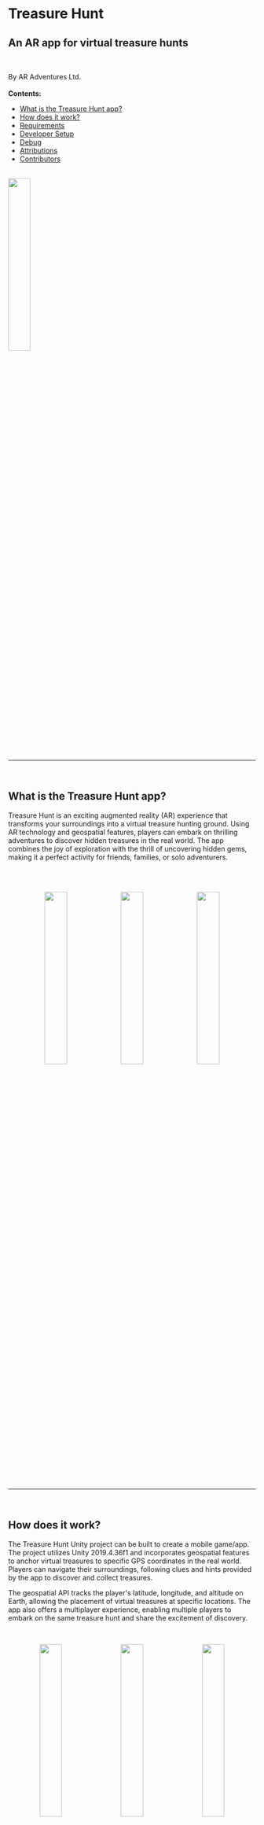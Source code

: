 # Treasure Hunt
## An AR app for virtual treasure hunts
<br />

By AR Adventures Ltd. <br />
<br />
<b>Contents:</b>

- [What is the Treasure Hunt app?](#intro)
- [How does it work?](#how)
- [Requirements](#requirements)
- [Developer Setup](#setup)
- [Debug](#debug-notes)
- [Attributions](#attributions)
- [Contributors](#contributors)

<br />

<img src="ReadMeResources/treasurehunt-gif-1-sm.gif" width="30%"/>

<br />

------------
<br />
<a name="intro"></a>

## What is the Treasure Hunt app?

Treasure Hunt is an exciting augmented reality (AR) experience that transforms your surroundings into a virtual treasure hunting ground. Using AR technology and geospatial features, players can embark on thrilling adventures to discover hidden treasures in the real world. The app combines the joy of exploration with the thrill of uncovering hidden gems, making it a perfect activity for friends, families, or solo adventurers.

<br />
<br />
<p float="left" align="middle">
    <img src="ReadMeResources/treasurehunt-1.png" width="30%"/>
    <img src="ReadMeResources/treasurehunt-3.png" width="30%"/>
    <img src="ReadMeResources/treasurehunt-4.png" width="30%"/>
</p>
<br />

------------
<br />

<a name="how"></a>

## How does it work?

The Treasure Hunt Unity project can be built to create a mobile game/app.<br />The project utilizes Unity 2019.4.36f1 and incorporates geospatial features to anchor virtual treasures to specific GPS coordinates in the real world. Players can navigate their surroundings, following clues and hints provided by the app to discover and collect treasures.

The geospatial API tracks the player's latitude, longitude, and altitude on Earth, allowing the placement of virtual treasures at specific locations. The app also offers a multiplayer experience, enabling multiple players to embark on the same treasure hunt and share the excitement of discovery.

<br />

<p float="left" align="middle">
    <img src="ReadMeResources/treasurehunt-gif-2-sm.gif" width="30%" hspace="1%"/>
    <img src="ReadMeResources/treasurehunt-gif-3-sm.gif" width="30%" hspace="1%"/>
    <img src="ReadMeResources/treasurehunt-gif-4-sm.gif" width="30%" hspace="1%"/>
</p>

<br />

------------
<br />

<a name="requirements"></a>

## Requirements

To enjoy the full experience of the Treasure Hunt app, users will need the following:
- Internet and GPS access.
- The app works best when used outdoors.
- A compatible device: Android - Recommended devices include Google Pixel 2 or later for optimal performance.

<br />

------------
<br />

<a name="setup"></a>

## Developer Setup

The app is currently not available on mobile app stores, but developers can download the code and build it in Unity. The app has been tested on recent Android phones such as Pixel or Samsung Galaxy 7 and higher.

- [Unity App](#setup-unity)
- [AR Geospatial API Key](#setup-geo-ar)
- [Treasure Database (optional)](#setup-treasure-database)

<br />

<a name="setup-unity"></a>
### Unity App

1. Download Unity version [2019.4.36f1](https://unity3d.com/unity/qa/lts-releases?version=2019.4) for compatibility, preferably using Unity Hub.

2. Clone this repository to your machine (or fork it if you plan to expand on it).

3. Open the project in Unity 2019.4.36f1 and launch the 'TreasureHuntAR' scene.

4. Follow the steps below in the ['AR Geospatial API Key'](#setup-geo-ar) section.

5. Follow the steps below in the ['Treasure Database'](#setup-treasure-database) section.

6. Deploy the app to an [ARCore compatible device](https://developers.google.com/ar/discover/supported-devices).

<br />

<a name="setup-geo-ar"></a>

### AR Geospatial API Key

To enable geospatial features, an API Key with AR Geospatial API enabled is required.

Follow the steps [here](https://developers.google.com/ar/develop/geospatial/unity-arf/developer-guide) to obtain an API key.

Add the API Key to your Unity Project:
1. Open Unity Project Settings.

2. Under 'XR Plug-in Management,' click on 'ARCore Extensions.'

3. Paste the Android API Key into the 'Android API Key' text field.

4. Ensure that 'Geospatial' is turned on.

<br />



<a name="debug-notes"></a>

## Debug
<br />

Within the 'TreasureHuntAR' Unity scene, find the GameObject called "DEBUG SETTINGS." This allows toggling debug information about the Geospatial API and displaying additional information about each virtual treasure.

<br />
<p float="left" align="middle">
    <img src="ReadMeResources/treasurehunt-debug-sm.gif" width="26%" hspace="1%"/>
    <img src="ReadMeResources/debug-toggles.jpg" width="68%" hspace="1%"/>
</p>

<br />

------------
<br />

<a name="attributions"></a>

## Attributions
<br />

### Treasure Chest 3D Model

[Treasure Chest 3D model on Sketchfab]

------------
<br />

<a name="contributors"></a>

## Contributors
 - [Okemwag](https://github.com/Okemwag)
 - [STARKthegreat](https://github.com/STARKthegreat)

## License & Notes
[Apache 2.0 license.](https://www.apache.org/licenses/LICENSE-2.0)

This is not an official Google product, but an AR Experiment developed by .....
To power this session, Google will process visual data from your camera. [Learn more](https://developers.google.com/ar/cloud-anchors-privacy).

You can do this by implementing the recommended user notice flow available in our [Cloud Anchor sample apps](https://developers.google.com/ar/develop/downloads) and Geospatial API sample apps.

